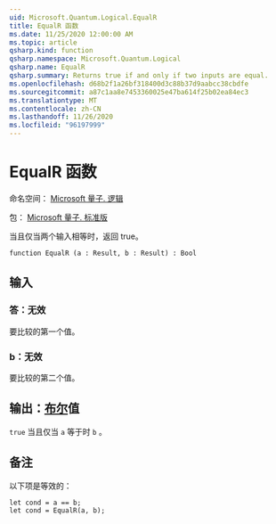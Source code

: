 ```yaml
---
uid: Microsoft.Quantum.Logical.EqualR
title: EqualR 函数
ms.date: 11/25/2020 12:00:00 AM
ms.topic: article
qsharp.kind: function
qsharp.namespace: Microsoft.Quantum.Logical
qsharp.name: EqualR
qsharp.summary: Returns true if and only if two inputs are equal.
ms.openlocfilehash: d68b2f1a26bf318400d3c88b37d9aabcc38cbdfe
ms.sourcegitcommit: a87c1aa8e7453360025e47ba614f25b02ea84ec3
ms.translationtype: MT
ms.contentlocale: zh-CN
ms.lasthandoff: 11/26/2020
ms.locfileid: "96197999"
---
```

# <a name="equalr-function"></a>EqualR 函数

命名空间： [Microsoft 量子. 逻辑](xref:Microsoft.Quantum.Logical)

包： [Microsoft 量子. 标准版](https://nuget.org/packages/Microsoft.Quantum.Standard)


当且仅当两个输入相等时，返回 true。

```qsharp
function EqualR (a : Result, b : Result) : Bool
```


## <a name="input"></a>输入

### <a name="a--__invalidresult__"></a>答：__无效 <Result>__

要比较的第一个值。


### <a name="b--__invalidresult__"></a>b：__无效 <Result>__

要比较的第二个值。



## <a name="output--bool"></a>输出：[布尔](xref:microsoft.quantum.lang-ref.bool)值

`true` 当且仅当 `a` 等于时 `b` 。

## <a name="remarks"></a>备注

以下项是等效的：

```Q#
let cond = a == b;
let cond = EqualR(a, b);
```